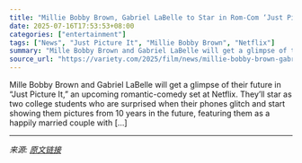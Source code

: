```yaml
---
title: "Millie Bobby Brown, Gabriel LaBelle to Star in Rom-Com ‘Just Picture It’ for Netflix"
date: 2025-07-16T17:53:53+08:00
categories: ["entertainment"]
tags: ["News", "Just Picture It", "Millie Bobby Brown", "Netflix"]
summary: "Mille Bobby Brown and Gabriel LaBelle will get a glimpse of their future in &#8220;Just Picture It,&#8221; an upcoming romantic-comedy set at Netflix. They&#8217;ll star as two college students who ar"
source_url: "https://variety.com/2025/film/news/millie-bobby-brown-gabriel-labelle-just-picture-it-netflix-1236462655/"
---
```


Mille Bobby Brown and Gabriel LaBelle will get a glimpse of their future in &#8220;Just Picture It,&#8221; an upcoming romantic-comedy set at Netflix. They&#8217;ll star as two college students who are surprised when their phones glitch and start showing them pictures from 10 years in the future, featuring them as a happily married couple with [&#8230;]

---

*来源: [原文链接](https://variety.com/2025/film/news/millie-bobby-brown-gabriel-labelle-just-picture-it-netflix-1236462655/)*
